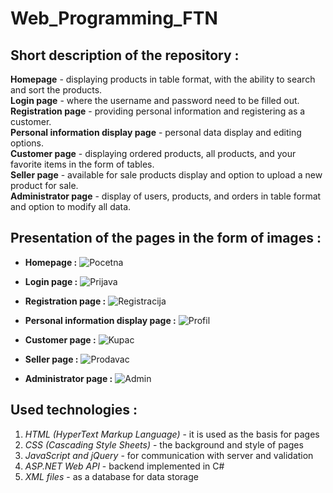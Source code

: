 # Web_Programming_FTN
 
## Short description of the repository :
**Homepage** - displaying products in table format, with the ability to search and sort the products.<br/>
**Login page** - where the username and password need to be filled out.<br/>
**Registration page** - providing personal information and registering as a customer.<br/>
**Personal information display page** - personal data display and editing options.<br/>
**Customer page** - displaying ordered products, all products, and your favorite items in the form of tables.<br/>
**Seller page** - available for sale products display and option to upload a new product for sale.<br/>
**Administrator page** - display of users, products, and orders in table format and option to modify all data.<br/>

## Presentation of the pages in the form of images :
* **Homepage :**
![Pocetna](https://github.com/TojzanKristian/Web_Programming_FTN/assets/116062572/20d4f831-924c-490a-b0de-abc0042b35a9)

* **Login page :**
![Prijava](https://github.com/TojzanKristian/Web_Programming_FTN/assets/116062572/dea1bd48-7885-48b2-b822-b79f698272d9)

* **Registration page :**
![Registracija](https://github.com/TojzanKristian/Web_Programming_FTN/assets/116062572/5fc5df53-e5eb-4e82-aa12-bf8414f84243)

* **Personal information display page :**
![Profil](https://github.com/TojzanKristian/Web_Programming_FTN/assets/116062572/7bf06b11-e188-4a3b-9858-eec84c52fd39)

* **Customer page :**
![Kupac](https://github.com/TojzanKristian/Web_Programming_FTN/assets/116062572/2a1aff70-27c2-4b2a-b6fc-360584cb9444)

* **Seller page :**
![Prodavac](https://github.com/TojzanKristian/Web_Programming_FTN/assets/116062572/cc175e8d-45cc-4260-b8ae-92d077e992a3)

* **Administrator page :**
![Admin](https://github.com/TojzanKristian/Web_Programming_FTN/assets/116062572/cb4737ed-655a-4fda-be68-7e2c019966ec)

## Used technologies :
1. _HTML (HyperText Markup Language)_ - it is used as the basis for pages
2. _CSS (Cascading Style Sheets)_ - the background and style of pages
3. _JavaScript and jQuery_ - for communication with server and validation
4. _ASP.NET Web API_ - backend implemented in C#
5. _XML files_ - as a database for data storage